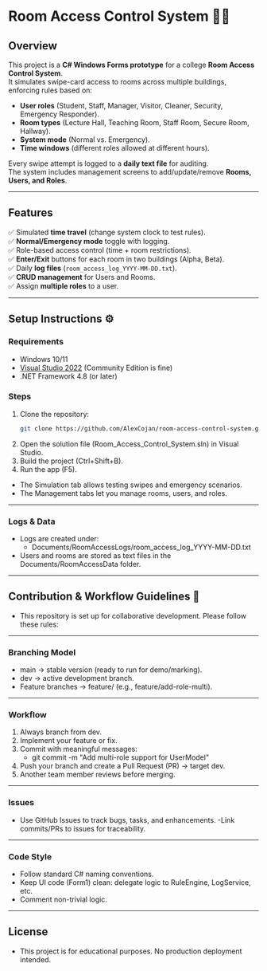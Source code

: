 # Room Access Control System 🏫🔐

## Overview
This project is a **C# Windows Forms prototype** for a college **Room Access Control System**.  
It simulates swipe-card access to rooms across multiple buildings, enforcing rules based on:

- **User roles** (Student, Staff, Manager, Visitor, Cleaner, Security, Emergency Responder).
- **Room types** (Lecture Hall, Teaching Room, Staff Room, Secure Room, Hallway).
- **System mode** (Normal vs. Emergency).
- **Time windows** (different roles allowed at different hours).

Every swipe attempt is logged to a **daily text file** for auditing.  
The system includes management screens to add/update/remove **Rooms, Users, and Roles**.

-----------------------------------------------------------------------------------------------------

## Features
✅ Simulated **time travel** (change system clock to test rules).  
✅ **Normal/Emergency mode** toggle with logging.  
✅ Role-based access control (time + room restrictions).  
✅ **Enter/Exit** buttons for each room in two buildings (Alpha, Beta).  
✅ Daily **log files** (`room_access_log_YYYY-MM-DD.txt`).  
✅ **CRUD management** for Users and Rooms.  
✅ Assign **multiple roles** to a user.  

-----------------------------------------------------------------------------------------------------

## Setup Instructions ⚙️

### Requirements
- Windows 10/11
- [Visual Studio 2022](https://visualstudio.microsoft.com/vs/) (Community Edition is fine)
- .NET Framework 4.8 (or later)

### Steps
1. Clone the repository:
   ```bash
   git clone https://github.com/AlexCojan/room-access-control-system.git
2. Open the solution file (Room_Access_Control_System.sln) in Visual Studio.
3. Build the project (Ctrl+Shift+B).
4. Run the app (F5).
  - The Simulation tab allows testing swipes and emergency scenarios.
  - The Management tabs let you manage rooms, users, and roles.

-----------------------------------------------------------------------------------------------------

### Logs & Data
   - Logs are created under:
      + Documents/RoomAccessLogs/room_access_log_YYYY-MM-DD.txt
   - Users and rooms are stored as text files in the Documents/RoomAccessData folder.

-----------------------------------------------------------------------------------------------------

## Contribution & Workflow Guidelines 🤝
   - This repository is set up for collaborative development. Please follow these rules:

---------------------------
### Branching Model
   - main → stable version (ready to run for demo/marking).
   - dev → active development branch.
   - Feature branches → feature/<short-name> (e.g., feature/add-role-multi).

---------------------------
### Workflow
1. Always branch from dev.
2. Implement your feature or fix.
3. Commit with meaningful messages:
   - git commit -m "Add multi-role support for UserModel"
4. Push your branch and create a Pull Request (PR) → target dev.
5. Another team member reviews before merging.

---------------------------
### Issues
   - Use GitHub Issues to track bugs, tasks, and enhancements.
   -Link commits/PRs to issues for traceability.

---------------------------
### Code Style
   - Follow standard C# naming conventions.
   - Keep UI code (Form1) clean: delegate logic to RuleEngine, LogService, etc.
   - Comment non-trivial logic.

---------------------------
## License
   - This project is for educational purposes. No production deployment intended.
